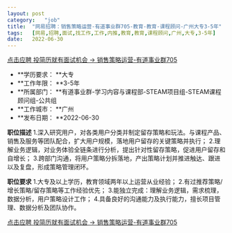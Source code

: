 ```yaml
---
layout:	post
category:	"job"
title:	"网易招聘：销售策略运营-有道事业群705-教育-教育-课程顾问-广州大专3-5年"
tags:	[网易,招聘,面试,找工作,工作,内推,教育,教育,课程顾问,广州,大专,3-5年]
date:	2022-06-30
---
```


[点击应聘 投简历就有面试机会 -> 销售策略运营-有道事业群705](http://mobile.bole.netease.com/bole/boleDetail?id=33828&employeeId=346f03c3cda5f04c&key=all)



- **学历要求： **大专
- **工作年限： **3-5年
- **所属部门： **有道事业群-学习内容与课程部-STEAM项目组-STEAM课程顾问组-公共组
- **工作城市： **广州
- **发布日期： **2022-06-30



**职位描述**
1.深入研究用户，对各类用户分类并制定留存策略和玩法。与课程产品、销售及服务等团队配合，扩大用户规模，落地用户留存的关键策略并执行；
2.理解业务逻辑，对业务体验全链条进行分析，提出针对性留存策略，促进用户留存和自增长；
3.跨部门沟通，将用户策略分拆落地，产出策略计划并推进触达、跟进以及复盘，形成策略管理闭环。




**职位要求**
1.大专及以上学历，教育领域两年以上运营从业经验；
2.有过推荐策略/增长策略/留存策略等工作经验优先；
3.能独立完成：理解业务逻辑，需求梳理，数据分析，用户策略设计工作；
4.具备良好的沟通能力及执行能力，擅长项目管理、数据分析及团队协作。



[点击应聘 投简历就有面试机会 -> 销售策略运营-有道事业群705](http://mobile.bole.netease.com/bole/boleDetail?id=33828&employeeId=346f03c3cda5f04c&key=all)